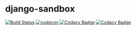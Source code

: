 # django-sandbox

[![Build Status](https://travis-ci.com/dev-11/django-sandbox.svg?branch=master)](https://travis-ci.com/dev-11/django-sandbox)
[![codecov](https://codecov.io/gh/dev-11/django-sandbox/branch/master/graph/badge.svg)](https://codecov.io/gh/dev-11/django-sandbox)
[![Codacy Badge](https://app.codacy.com/project/badge/Grade/9f159f87bb9e4bd2ade5393aec7fc626)](https://www.codacy.com/manual/dev-11/django-sandbox?utm_source=github.com&amp;utm_medium=referral&amp;utm_content=dev-11/django-sandbox&amp;utm_campaign=Badge_Grade)
[![Codacy Badge](https://app.codacy.com/project/badge/Coverage/9f159f87bb9e4bd2ade5393aec7fc626)](https://www.codacy.com/manual/dev-11/django-sandbox?utm_source=github.com&utm_medium=referral&utm_content=dev-11/django-sandbox&utm_campaign=Badge_Coverage)
